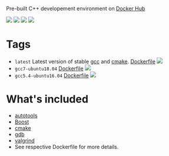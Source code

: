 Pre-built C++ developement environment on [Docker Hub](https://hub.docker.com/r/wqael/cpp-env/)

![](https://img.shields.io/docker/automated/wqael/cpp-env.svg)
![](https://img.shields.io/docker/build/wqael/cpp-env.svg)
![](https://img.shields.io/docker/pulls/wqael/cpp-env.svg)
![](https://img.shields.io/docker/stars/wqael/cpp-env.svg)


# Tags

* `latest` Latest version of stable [gcc](https://gcc.gnu.org/releases.html) and [cmake](https://cmake.org/download/). [Dockerfile](latest/Dockerfile) [![](https://images.microbadger.com/badges/image/wqael/cpp-env:latest.svg)](https://microbadger.com/images/wqael/cpp-env:latest)
* `gcc7-ubuntu18.04` [Dockerfile](gcc7-ubuntu18.04/Dockerfile) [![](https://images.microbadger.com/badges/image/wqael/cpp-env:gcc7-ubuntu18.04.svg)](https://microbadger.com/images/wqael/cpp-env:gcc7-ubuntu18.04)
* `gcc5.4-ubuntu16.04` [Dockerfile](gcc5.4-ubuntu16.04/Dockerfile) [![](https://images.microbadger.com/badges/image/wqael/cpp-env:gcc5.4-ubuntu16.04.svg)](https://microbadger.com/images/wqael/cpp-env:gcc5.4-ubuntu16.04)


# What's included

* [autotools](https://www.gnu.org/software/automake/faq/autotools-faq.html)
* [Boost](https://www.boost.org/)
* [cmake](https://cmake.org/)
* [gdb](https://www.gnu.org/software/gdb/)
* [valgrind](http://valgrind.org/)
* See respective Dockerfile for more details.
